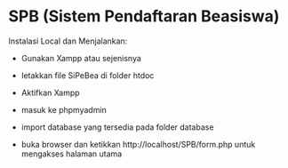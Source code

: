 
# SPB (Sistem Pendaftaran Beasiswa)

Instalasi Local dan Menjalankan:

- Gunakan Xampp atau sejenisnya

- letakkan file SiPeBea di folder htdoc

- Aktifkan Xampp

- masuk ke phpmyadmin

- import database yang tersedia pada folder database

- buka browser dan ketikkan http://localhost/SPB/form.php untuk mengakses halaman utama


